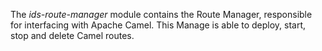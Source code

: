 The _ids-route-manager_ module contains the Route Manager, responsible for interfacing with Apache Camel. This Manage is able to deploy, start, stop and delete Camel routes.   
